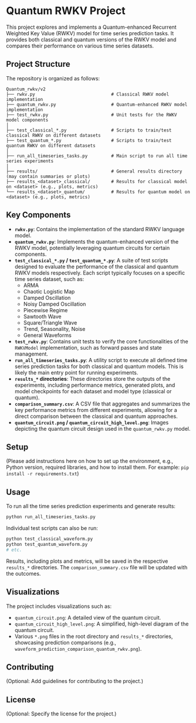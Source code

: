 # Quantum RWKV Project

This project explores and implements a Quantum-enhanced Recurrent Weighted Key Value (RWKV) model for time series prediction tasks. It provides both classical and quantum versions of the RWKV model and compares their performance on various time series datasets.

## Project Structure

The repository is organized as follows:

```
Quantum_rwkv/v2
├── rwkv.py                             # Classical RWKV model implementation
├── quantum_rwkv.py                     # Quantum-enhanced RWKV model implementation
├── test_rwkv.py                        # Unit tests for the RWKV model components
│
├── test_classical_*.py                 # Scripts to train/test classical RWKV on different datasets
├── test_quantum_*.py                   # Scripts to train/test quantum RWKV on different datasets
│
├── run_all_timeseries_tasks.py         # Main script to run all time series experiments
│
├── results/                            # General results directory (may contain summaries or plots)
├── results_<dataset>_classical/        # Results for classical model on <dataset> (e.g., plots, metrics)
└── results_<dataset>_quantum/          # Results for quantum model on <dataset> (e.g., plots, metrics)

```

## Key Components

*   **`rwkv.py`**: Contains the implementation of the standard RWKV language model.
*   **`quantum_rwkv.py`**: Implements the quantum-enhanced version of the RWKV model, potentially leveraging quantum circuits for certain components.
*   **`test_classical_*.py` / `test_quantum_*.py`**: A suite of test scripts designed to evaluate the performance of the classical and quantum RWKV models respectively. Each script typically focuses on a specific time series dataset, such as:
    *   ARMA
    *   Chaotic Logistic Map
    *   Damped Oscillation
    *   Noisy Damped Oscillation
    *   Piecewise Regime
    *   Sawtooth Wave
    *   Square/Triangle Wave
    *   Trend, Seasonality, Noise
    *   General Waveforms
*   **`test_rwkv.py`**: Contains unit tests to verify the core functionalities of the `RWKVModel` implementation, such as forward passes and state management.
*   **`run_all_timeseries_tasks.py`**: A utility script to execute all defined time series prediction tasks for both classical and quantum models. This is likely the main entry point for running experiments.
*   **`results_*` directories**: These directories store the outputs of the experiments, including performance metrics, generated plots, and model checkpoints for each dataset and model type (classical or quantum).
*   **`comparison_summary.csv`**: A CSV file that aggregates and summarizes the key performance metrics from different experiments, allowing for a direct comparison between the classical and quantum approaches.
*   **`quantum_circuit.png` / `quantum_circuit_high_level.png`**: Images depicting the quantum circuit design used in the `quantum_rwkv.py` model.

## Setup

(Please add instructions here on how to set up the environment, e.g., Python version, required libraries, and how to install them. For example: `pip install -r requirements.txt`)

## Usage

To run all the time series prediction experiments and generate results:

```bash
python run_all_timeseries_tasks.py
```

Individual test scripts can also be run:
```bash
python test_classical_waveform.py
python test_quantum_waveform.py
# etc.
```

Results, including plots and metrics, will be saved in the respective `results_*` directories. The `comparison_summary.csv` file will be updated with the outcomes.

## Visualizations

The project includes visualizations such as:
*   `quantum_circuit.png`: A detailed view of the quantum circuit.
*   `quantum_circuit_high_level.png`: A simplified, high-level diagram of the quantum circuit.
*   Various `*.png` files in the root directory and `results_*` directories, showcasing prediction comparisons (e.g., `waveform_prediction_comparison_quantum_rwkv.png`).

## Contributing

(Optional: Add guidelines for contributing to the project.)

## License

(Optional: Specify the license for the project.) 

